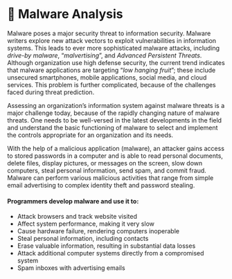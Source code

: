# 🔱 Malware Analysis

Malware poses a major security threat to information security. Malware writers explore new attack vectors to exploit vulnerabilities in information systems. This leads to ever more sophisticated malware attacks, including _drive-by malware_, “_malvertising_”, and _Advanced Persistent Threats_. Although organization use high defense security, the current trend indicates that malware applications are targeting “_low hanging fruit_”; these include unsecured smartphones, mobile applications, social media, and cloud services. This problem is further complicated, because of the challenges faced during threat prediction.

Assessing an organization’s information system against malware threats is a major challenge today, because of the rapidly changing nature of malware threats. One needs to be well-versed in the latest developments in the field and understand the basic functioning of malware to select and implement the controls appropriate for an organization and its needs.

With the help of a malicious application (malware), an attacker gains access to stored passwords in a computer and is able to read personal documents, delete files, display pictures, or messages on the screen, slow down computers, steal personal information, send spam, and commit fraud. Malware can perform various malicious activities that range from simple email advertising to complex identity theft and password stealing.

#### Programmers develop malware and use it to:

* Attack browsers and track website visited
* Affect system performance, making it very slow
* Cause hardware failure, rendering computers inoperable
* Steal personal information, including contacts
* Erase valuable information, resulting in substantial data losses
* Attack additional computer systems directly from a compromised system
* Spam inboxes with advertising emails
